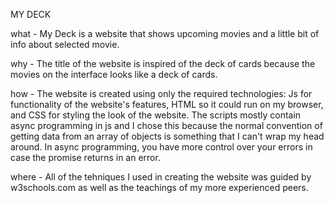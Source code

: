 MY DECK

what - My Deck is a website that shows upcoming movies and a little bit of info about selected movie. 

why - The title of the website is inspired of the deck of cards because the movies on the interface looks like a deck of cards. 

how - The website is created using only the required technologies: Js for functionality of the website's features, HTML so it could run on my browser, and CSS for styling the look of the website. The scripts mostly contain async programming in js and I chose this because the normal convention of getting data from an array of objects is something that I can't wrap my head around. In async programming, you have more control over your errors in case the promise returns in an error.

where - All of the tehniques I used in creating the website was guided by w3schools.com as well as the teachings of my more experienced peers.
